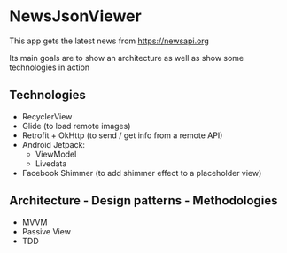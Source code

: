# NewsJsonViewer
This app gets the latest news from https://newsapi.org

Its main goals are to show an architecture as well as show some technologies in action

## Technologies
- RecyclerView
- Glide (to load remote images)
- Retrofit + OkHttp (to send / get info from a remote API)
- Android Jetpack:
  - ViewModel
  - Livedata
- Facebook Shimmer (to add shimmer effect to a placeholder view)
 
## Architecture - Design patterns - Methodologies
- MVVM
- Passive View
- TDD
